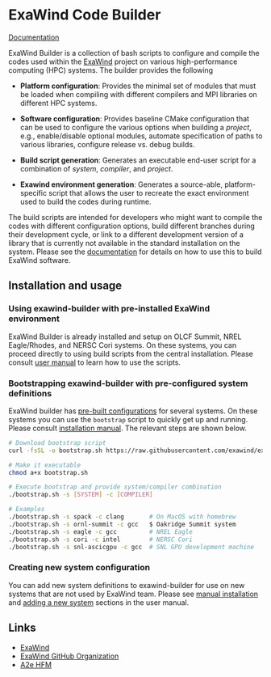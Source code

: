 # ExaWind Code Builder

[Documentation](https://exawind.github.io/exawind-builder)

ExaWind Builder is a collection of bash scripts to configure and compile the
codes used within the [ExaWind](https://github.com/exawind) project on various
high-performance computing (HPC) systems. The builder provides the following

- **Platform configuration**: Provides the minimal set of modules that must be
  loaded when compiling with different compilers and MPI libraries on different
  HPC systems.

- **Software configuration**: Provides baseline CMake configuration that can be
  used to configure the various options when building a *project*, e.g.,
  enable/disable optional modules, automate specification of paths to various
  libraries, configure release vs. debug builds.

- **Build script generation**: Generates an executable end-user script for a
  combination of *system*, *compiler*, and *project*.

- **Exawind environment generation**: Generates a source-able, platform-specific
  script that allows the user to recreate the exact environment used to build
  the codes during runtime.

The build scripts are intended for developers who might want to compile the
codes with different configuration options, build different branches during
their development cycle, or link to a different development version of a library
that is currently not available in the standard installation on the system. Please see the
[documentation](https://exawind.github.io/exawind-builder) for
details on how to use this to build ExaWind software.

## Installation and usage

### Using exawind-builder with pre-installed ExaWind environment

ExaWind Builder is already installed and setup on OLCF Summit, NREL
Eagle/Rhodes, and NERSC Cori systems. On these systems, you can proceed directly
to using build scripts from the central installation. Please consult [user
manual](https://exawind.github.io/exawind-builder/basic.html#basic-usage) to
learn how to use the scripts.

### Bootstrapping exawind-builder with pre-configured system definitions
ExaWind builder has [pre-built
configurations](https://exawind.github.io/exawind-builder/introduction.html#pre-configured-systems)
for several systems. On these systems you can use the `bootstrap` script to
quickly get up and running. Please consult [installation
manual](https://exawind.github.io/exawind-builder/installation.html). The
relevant steps are shown below.

```bash
# Download bootstrap script
curl -fsSL -o bootstrap.sh https://raw.githubusercontent.com/exawind/exawind-builder/master/bootstrap.sh

# Make it executable
chmod a+x bootstrap.sh

# Execute bootstrap and provide system/compiler combination
./bootstrap.sh -s [SYSTEM] -c [COMPILER]

# Examples
./bootstrap.sh -s spack -c clang       # On MacOS with homebrew
./bootstrap.sh -s ornl-summit -c gcc   $ Oakridge Summit system
./bootstrap.sh -s eagle -c gcc         # NREL Eagle
./bootstrap.sh -s cori -c intel        # NERSC Cori
./bootstrap.sh -s snl-ascicgpu -c gcc  # SNL GPU development machine
```

### Creating new system configuration

You can add new system definitions to exawind-builder for use on new systems
that are not used by ExaWind team. Please see [manual
installation](https://exawind.github.io/exawind-builder/advanced.html) and
[adding a new system](https://exawind.github.io/exawind-builder/newsys.html)
sections in the user manual.

## Links 

- [ExaWind](https://www.exawind.org)
- [ExaWind GitHub Organization](https://github.com/exawind)
- [A2e HFM](https://a2e.energy.gov/about/hfm)

